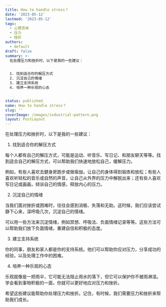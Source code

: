 ```yaml
---
title: How to handle stress？
date: '2023-05-12'
lastmod: '2023-05-12'
tags:
  - 心理咨询
  - 压力
  - 挫折
authors:
  - default
draft: false
summary: >-
  在处理压力和挫折时，以下是我的一些建议：


  1. 找到适合你的解压方式
  2. 沉淀自己的情绪
  3. 建立支持系统
  4. 培养一种乐观的心态


status: published
name: How to handle stress？
slug: ''
coverImage: /images/industrial-pattern.png
layout: PostLayout
---
```

在处理压力和挫折时，以下是我的一些建议：

1. 找到适合你的解压方式

每个人都有自己的解压方式，可能是运动、听音乐、写日记、和朋友聊天等等。找到适合自己的解压方式，可以帮助我们快速地放松自己，缓解压力。

例如，有些人喜欢去健身房跑步或做瑜伽，让自己的身体得到锻炼和放松；有些人喜欢听轻松的音乐或自然的声音，让自己从外界的压力中解脱出来；还有些人喜欢写日记或画画，倾诉自己的情感，释放内心的压力。

2. 沉淀自己的情绪

当我们面对挫折或困难时，往往会感到消极、失落和无助。这时候，我们应该尝试静下心来，深呼吸几次，沉淀自己的情绪。

可以用一些方法来沉淀情绪，例如冥想、呼吸法、负面情绪记录等等。这些方法可以帮助我们放下负面情绪，重建自信和积极的态度。

3. 建立支持系统

你的同事，朋友和家人都是你的支持系统。他们可以帮助你应对压力，分享成功的经验，以及处理工作中的困难。

4. 培养一种乐观的心态

乐观就像是一把雨伞，它可能无法阻止雨水的落下，但它可以保护你不被雨淋湿。学会看到事物积极的一面，你就可以更好地应对压力和挫折。

希望这些建议能帮助你处理压力和挫折。记住，有时候，我们需要压力和挫折来帮助我们成长。